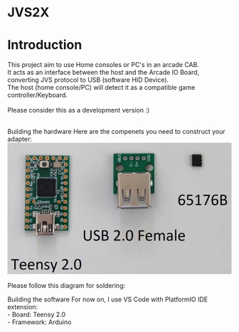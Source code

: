# JVS2X
 <h1> Introduction </h1>
 This project aim to use Home consoles or PC's in an arcade CAB.
 <BR>It acts as an interface between the host and the Arcade IO Board, converting JVS protocol to USB (software HID Device).
 <BR>The host (home console/PC) will detect it as a compatible game controller/Keyboard. 
 <BR> <BR>
 Please consider this as a development version :)
 <BR> <BR>

 
Building the hardware
  Here are the compenets you need to construct your adapter:
  ![](doc/components.jpg)
  
Please follow this diagram for soldering:

Building the software
 For now on, I use VS Code with PlatformIO IDE extension:
 <BR>   - Board: Teensy 2.0
 <BR>   - Framework: Arduino
  
 
 
